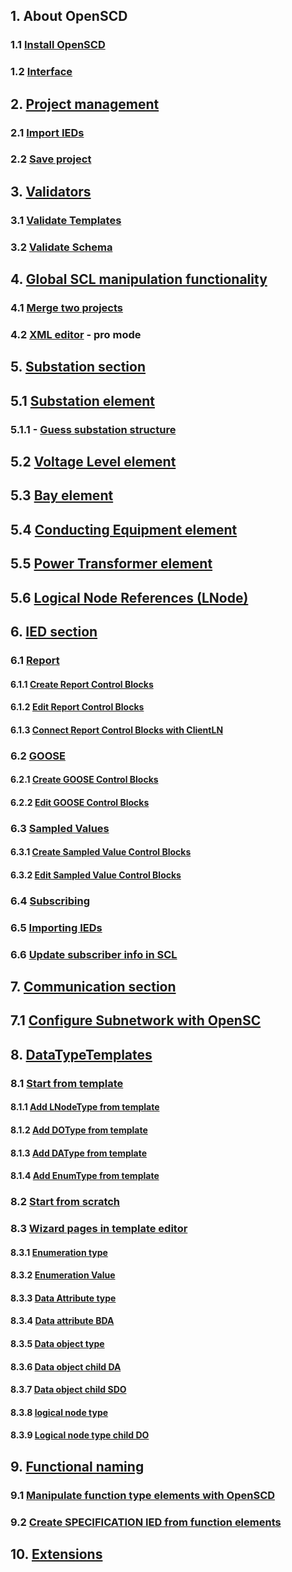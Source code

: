 ## 1. About OpenSCD

### 1.1 [Install OpenSCD](https://github.com/openscd/open-scd/wiki/Install-OpenSCD)

### 1.2 [Interface](https://github.com/openscd/open-scd/wiki/Interface)

## 2. [Project management](https://github.com/openscd/open-scd/wiki/Project-workflow)

### 2.1 [Import IEDs](https://github.com/openscd/open-scd/wiki/Import-IEDs)

### 2.2 [Save project](https://github.com/openscd/open-scd/wiki/Save-project)

## 3. [Validators](https://github.com/openscd/open-scd/wiki/Validators)

### 3.1 [Validate Templates](https://github.com/openscd/open-scd/wiki/Validate-template)

### 3.2 [Validate Schema](https://github.com/openscd/open-scd/wiki/Validate-schema)

## 4. [Global SCL manipulation functionality](https://github.com/openscd/open-scd/wiki/Global-SCL-manipulation)

### 4.1 [Merge two projects](https://github.com/openscd/open-scd/wiki/Merge-functionality)

### 4.2 [XML editor](https://github.com/openscd/open-scd/wiki/XML-code-editor) - **pro mode**

## 5. [Substation section](https://github.com/openscd/open-scd/wiki/Substation-Section-Basics)

## 5.1 [Substation element](https://github.com/openscd/open-scd/wiki/Substation)

### 5.1.1 - [Guess substation structure](https://github.com/openscd/open-scd/wiki/Guess-substation-structure)

## 5.2 [Voltage Level element](https://github.com/openscd/open-scd/wiki/Voltage-Level)

## 5.3 [Bay element](https://github.com/openscd/open-scd/wiki/Bay)

## 5.4 [Conducting Equipment element](https://github.com/openscd/open-scd/wiki/Conducting-Equipment)

## 5.5 [Power Transformer element](https://github.com/openscd/open-scd/wiki/Power-Transformer)

## 5.6 [Logical Node References (LNode)](https://github.com/openscd/open-scd/wiki/Logical-Node-Reference)

## 6. [IED section](https://github.com/openscd/open-scd/wiki/IED)

### 6.1 [Report](https://github.com/openscd/open-scd/wiki/Report-Basics)

#### 6.1.1 [Create Report Control Blocks](https://github.com/openscd/open-scd/wiki/Create-Report-Control-Blocks)

#### 6.1.2 [Edit Report Control Blocks](https://github.com/openscd/open-scd/wiki/Edit-Report-Control-Blocks)

#### 6.1.3 [Connect Report Control Blocks with ClientLN](https://github.com/openscd/open-scd/wiki/ClientLN)

### 6.2 [GOOSE](https://github.com/openscd/open-scd/wiki/Generic-Substation-Event-Basics)

#### 6.2.1 [Create GOOSE Control Blocks](https://github.com/openscd/open-scd/wiki/Create-GOOSE-Control-Blocks)

#### 6.2.2 [Edit GOOSE Control Blocks](https://github.com/openscd/open-scd/wiki/Edit-GOOSE-Control-Blocks)

### 6.3 [Sampled Values](https://github.com/openscd/open-scd/wiki/Sampled-Values-Basics)

#### 6.3.1 [Create Sampled Value Control Blocks](https://github.com/openscd/open-scd/wiki/Create-Sampled-Value-Control-Blocks)

#### 6.3.2 [Edit Sampled Value Control Blocks](https://github.com/openscd/open-scd/wiki/Edit-Sampled-Value-Control-Blocks)

### 6.4 [Subscribing](https://github.com/openscd/open-scd/wiki/Subscriber-basics)

### 6.5 [Importing IEDs](https://github.com/openscd/open-scd/wiki/Import-IEDs)

### 6.6 [Update subscriber info in SCL](https://github.com/openscd/open-scd/wiki/Update-subscriber-info)

## 7. [Communication section](https://github.com/openscd/open-scd/wiki/Communication-Basics)

## 7.1 [Configure Subnetwork with OpenSC](https://github.com/openscd/open-scd/wiki/Subnetwork)

## 8. [DataTypeTemplates](https://github.com/openscd/open-scd/wiki/DataTypeTemplates)

### 8.1 [Start from template](https://github.com/openscd/open-scd/wiki/Start-from-template)

#### 8.1.1 [Add LNodeType from template](https://github.com/openscd/open-scd/wiki/Add-LNodeType-from-templates)

#### 8.1.2 [Add DOType from template](https://github.com/openscd/open-scd/wiki/Add-DOType-from-templates)

#### 8.1.3 [Add DAType from template](https://github.com/openscd/open-scd/wiki/Add-DAType-from-templates)

#### 8.1.4 [Add EnumType from template](https://github.com/openscd/open-scd/wiki/Add-EnumType-from-templates)

### 8.2 [Start from scratch](https://github.com/openscd/open-scd/wiki/Start-from-scratch)

### 8.3 [Wizard pages in template editor](https://github.com/openscd/open-scd/wiki/All-template-editor-wizards)

#### 8.3.1 [Enumeration type](https://github.com/openscd/open-scd/wiki/Enumeration-EnumType)

#### 8.3.2 [Enumeration Value](https://github.com/openscd/open-scd/wiki/Enumeration-EnumVal)

#### 8.3.3 [Data Attribute type](https://github.com/openscd/open-scd/wiki/Data-attribute-type-DAType)

#### 8.3.4 [Data attribute BDA](https://github.com/openscd/open-scd/wiki/Data-attribute-type-child-BDA)

#### 8.3.5 [Data object type ](https://github.com/openscd/open-scd/wiki/Data-object-type-DOType)

#### 8.3.6 [Data object child DA](https://github.com/openscd/open-scd/wiki/Data-object-type-child-DA)

#### 8.3.7 [Data object child SDO](https://github.com/openscd/open-scd/wiki/Data-object-type-child-SDO)

#### 8.3.8 [logical node type](https://github.com/openscd/open-scd/wiki/Logical-node-type-LNodeType)

#### 8.3.9 [Logical node type child DO](https://github.com/openscd/open-scd/wiki/Logical-node-type-child-DO)

## 9. [Functional naming](https://github.com/openscd/open-scd/wiki/Functional-Naming-Basics)

### 9.1 [Manipulate function type elements with OpenSCD](https://github.com/openscd/open-scd/wiki/Function)

### 9.2 [Create SPECIFICATION IED from function elements](https://github.com/openscd/open-scd/wiki/Create-Specification-IED-from-functions)

## 10. [Extensions](https://github.com/openscd/open-scd/wiki/Extensions)